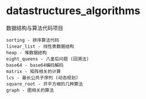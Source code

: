 # datastructures_algorithms
数据结构与算法代码项目

    sorting - 排序算法代码
    linear_list - 线性表数据结构
    heap - 堆数据结构
    eight_queens - 八皇后问题 (回溯法)
    base64 - base64编码解码
    matrix - 矩阵相关的计算
    lcs - 最长公共子序列 (动态规划)
    square_root - 开平方根的几种算法
    graph - 图相关的算法
